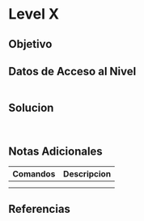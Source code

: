 # Level X
## Objetivo

## Datos de Acceso al Nivel
```
```
## Solucion
```Bash



```
## Notas Adicionales
|**Comandos**|**Descripcion**|
|--------|-------------|
|||
|||
## Referencias

